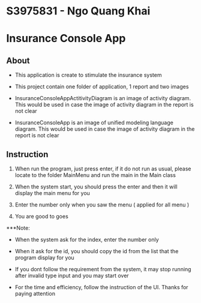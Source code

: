 <h1>S3975831 - Ngo Quang Khai </h1>
<h1>Insurance Console App </h1>

<h2>About</h2>

- This application is create to stimulate the insurance system

- This project contain one folder of application, 1 report and two images

- InsuranceConsoleAppActitivityDiagram is an image of activity diagram. This would be used in case
  the image of activity diagram in the report is not clear

- InsuranceConsoleApp is an image of unified modeling language diagram. This would be used in case
  the image of activity diagram in the report is not clear

<h2>Instruction</h2>

1. When run the program, just press enter, if it do not run as usual, please locate to the folder MainMenu and run the main in the Main class

2. When the system start, you should press the enter and then it will display the main menu for you

3. Enter the number only when you saw the menu ( applied for all menu )

4. You are good to goes


***Note:

- When the system ask for the index, enter the number only

- When it ask for the id, you should copy the id from the list that the program display for you

- If you dont follow the requirement from the system, it may stop running after invalid type input and you may start over

- For the time and efficiency, follow the instruction of the UI. Thanks for paying attention
